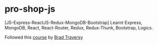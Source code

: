 # pro-shop-js

[JS-Express-ReactJS-Redux-MongoDB-Bootstrap]
Learnt Express, MongoDB, React, React-Router, Redux, Redux-Thunk, Bootstrap, Logics.

Followed this [course](https://www.udemy.com/course/mern-ecommerce/) by [Brad Traversy](https://www.youtube.com/channel/UC29ju8bIPH5as8OGnQzwJyA)
